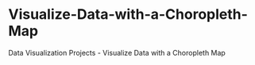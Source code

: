 # Visualize-Data-with-a-Choropleth-Map
Data Visualization Projects - Visualize Data with a Choropleth Map
